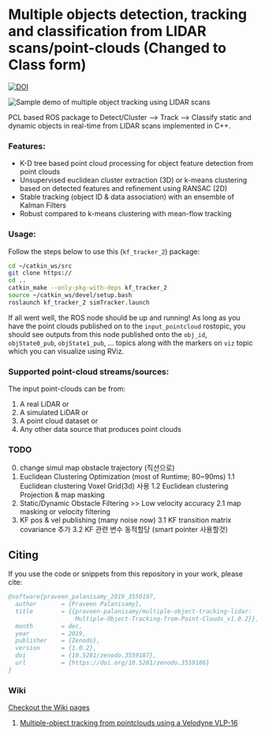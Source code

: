 # Multiple objects detection, tracking and classification from LIDAR scans/point-clouds (Changed to Class form)

[![DOI](https://zenodo.org/badge/47581608.svg)](https://zenodo.org/badge/latestdoi/47581608)

![Sample demo of multiple object tracking using LIDAR scans](https://media.giphy.com/media/3YKG95w9gu263yQwDa/giphy.gif)

PCL based ROS package to Detect/Cluster --> Track --> Classify static and dynamic objects in real-time from LIDAR scans implemented in C++.

### Features:

- K-D tree based point cloud processing for object feature detection from point clouds
- Unsupervised euclidean cluster extraction (3D) or k-means clustering based on detected features and refinement using RANSAC (2D)
- Stable tracking (object ID & data association) with an ensemble of Kalman Filters 
- Robust compared to k-means clustering with mean-flow tracking

### Usage:

Follow the steps below to use this (`kf_tracker_2`) package:
``` bash
cd ~/catkin_ws/src
git clone https://
cd ..
catkin_make --only-pkg-with-deps kf_tracker_2
source ~/catkin_ws/devel/setup.bash
roslaunch kf_tracker_2 simTracker.launch
```

If all went well, the ROS node should be up and running! As long as you have the point clouds published on to the `input_pointcloud` rostopic, you should see outputs from this node published onto the `obj_id`, `objState0_pub`, `objState1_pub`, ... topics along with the markers on `viz` topic which you can visualize using RViz.

### Supported point-cloud streams/sources:
The input point-clouds can be from:
1. A real LiDAR or 
2. A simulated LiDAR or 
3. A point cloud dataset or 
4. Any other data source that produces point clouds

### TODO

0. change simul map obstacle trajectory (직선으로)
1. Euclidean Clustering Optimization (most of Runtime; 80~90ms)
  1.1 Euclidean clustering Voxel Grid(3d) 사용
  1.2 Euclidean clustering Projection & map masking
2. Static/Dynamic Obstacle Filtering >> Low velocity accuracy
  2.1 map masking or velocity filtering
3. KF pos & vel publishing (many noise now)
  3.1 KF transition matrix covariance 추가
  3.2 KF 관련 변수 동적할당 (smart pointer 사용할것)

## Citing

If you use the code or snippets from this repository in your work, please cite:

```bibtex
@software{praveen_palanisamy_2019_3559187,
  author       = {Praveen Palanisamy},
  title        = {{praveen-palanisamy/multiple-object-tracking-lidar: 
                   Multiple-Object-Tracking-from-Point-Clouds_v1.0.2}},
  month        = dec,
  year         = 2019,
  publisher    = {Zenodo},
  version      = {1.0.2},
  doi          = {10.5281/zenodo.3559187},
  url          = {https://doi.org/10.5281/zenodo.3559186}
}
```

### Wiki

[Checkout the Wiki pages](https://github.com/praveen-palanisamy/multiple-object-tracking-lidar/wiki)

1. [Multiple-object tracking from pointclouds using a Velodyne VLP-16](https://github.com/praveen-palanisamy/multiple-object-tracking-lidar/wiki/velodyne_vlp16)
